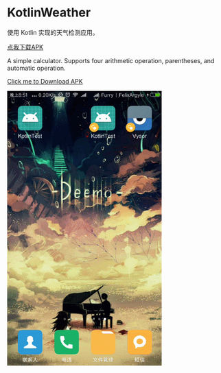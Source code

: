 # KotlinWeather

使用 Kotlin 实现的天气检测应用。

[点我下载APK](https://raw.githubusercontent.com/Sora-Shiro/KotlinWeather/blob/master/extra/KotlinTest.apk)

A simple calculator.
Supports four arithmetic operation, parentheses, and automatic operation.

[Click me to Download APK](https://raw.githubusercontent.com/Sora-Shiro/KotlinWeather/blob/master/extra/KotlinTest.apk)

![Example](https://github.com/Sora-Shiro/KotlinWeather/blob/master/extra/show.gif)